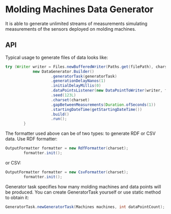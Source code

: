 # Molding Machines Data Generator
It is able to generate unlimited streams of measurements simulating measurements of the sensors deployed on molding machines.
## API
Typical usage to generate files of data looks like:
```Java
try (Writer writer = Files.newBufferedWriter(Paths.get(filePath), charset)) {
            new DataGenerator.Builder()
                    .generatorTask(generatorTask)
                    .generationDelayNanos(1)
                    .initialDelayMillis(0)
                    .dataPointsListener(new DataPointToWriter(writer, formatter))
                    .seed(123L)
                    .charset(charset)
                    .gapBetweenMeasurements(Duration.ofSeconds(1))
                    .startingDateTime(getStartingDateTime())
                    .build()
                    .run();
        }
```
The formatter used above can be of two types: to generate RDF or CSV data. Use RDF formatter:
```Java
OutputFormatter formatter = new RdfFormatter(charset);
        formatter.init();
```
or CSV:
```Java
OutputFormatter formatter = new CsvFormatter(charset);
        formatter.init();

```
Generator task specifies how many molding machines and data points will be produced. You can create GeneratorTask yourself or use static method to obtain it:
```Java
GeneratorTask.newGeneratorTask(Machines machines, int dataPointCount);
```

